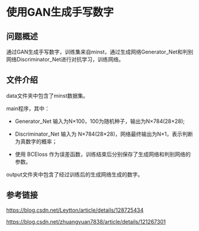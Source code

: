 # 使用GAN生成手写数字



## 问题概述

通过GAN生成手写数字，训练集来自minst，通过生成网络Generator_Net和判别网络Discriminator_Net进行对抗学习，训练网络。



## 文件介绍

data文件夹中包含了minst数据集。

main程序，其中：

- Generator_Net 输入为N×100，100为随机种子，输出为N×784(28×28); 

- Discriminator_Net 输入为 N×784(28×28)，网络最终输出为N×1，表示判断为真数字的概率；

- 使用 BCEloss 作为误差函数，训练结束后分别保存了生成网络和判别网络的参数。


output文件夹中包含了经过训练后的生成网络生成的数字。



## 参考链接

https://blog.csdn.net/Leytton/article/details/128725434

https://blog.csdn.net/zhuangyuan7838/article/details/121267301